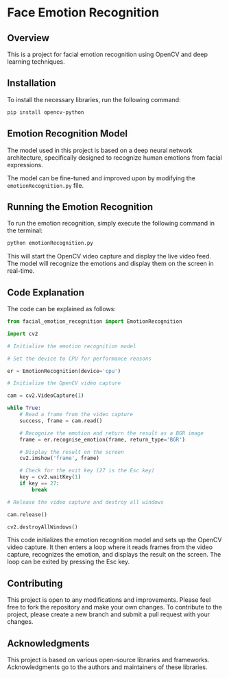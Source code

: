 # Face Emotion Recognition

## Overview

This is a project for facial emotion recognition using OpenCV and deep learning techniques.

## Installation

To install the necessary libraries, run the following command:
```bash
pip install opencv-python 
```

## Emotion Recognition Model

The model used in this project is based on a deep neural network architecture, specifically designed to recognize human emotions from facial expressions.

The model can be fine-tuned and improved upon by modifying the `emotionRecognition.py` file.

## Running the Emotion Recognition

To run the emotion recognition, simply execute the following command in the terminal:
```bash
python emotionRecognition.py
```

This will start the OpenCV video capture and display the live video feed. The model will recognize the emotions and display them on the screen in real-time.

## Code Explanation

The code can be explained as follows:
```python
from facial_emotion_recognition import EmotionRecognition

import cv2

# Initialize the emotion recognition model

# Set the device to CPU for performance reasons

er = EmotionRecognition(device='cpu')

# Initialize the OpenCV video capture

cam = cv2.VideoCapture(1)

while True:
    # Read a frame from the video capture
    success, frame = cam.read()

    # Recognize the emotion and return the result as a BGR image
    frame = er.recognise_emotion(frame, return_type='BGR')

    # Display the result on the screen
    cv2.imshow('frame', frame)

    # Check for the exit key (27 is the Esc key)
    key = cv2.waitKey(1)
    if key == 27:
        break

# Release the video capture and destroy all windows

cam.release()

cv2.destroyAllWindows()
```

This code initializes the emotion recognition model and sets up the OpenCV video capture. It then enters a loop where it reads frames from the video capture, recognizes the emotion, and displays the result on the screen. The loop can be exited by pressing the Esc key.

## Contributing

This project is open to any modifications and improvements. Please feel free to fork the repository and make your own changes. To contribute to the project, please create a new branch and submit a pull request with your changes.

## Acknowledgments

This project is based on various open-source libraries and frameworks. Acknowledgments go to the authors and maintainers of these libraries.

